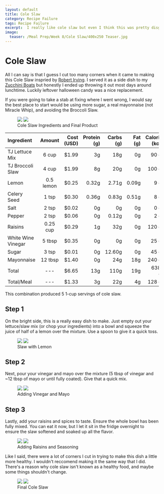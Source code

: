 ```yaml
---
layout: default
title: Cole Slaw
category: Recipe Failure
tags: Recipe Failure
excerpt:  I really like cole slaw but even I think this was pretty disgusting. 
image:
  teaser: /Meal Prep/Week 8/Cole Slaw/400x250 Teaser.jpg
---
```


# Cole Slaw

All I can say is that I guess I cut too many corners when it came to making this Cole Slaw inspried by [Robert Irving](http://www.foodnetwork.com/recipes/robert-irvine/cole-slaw-recipe0-1947123). I served it as a side dish to my [Zucchini Boats]() but honestly I ended up throwing it out most days around lunchtime. Luckily leftover halloween candy was a nice replacement. 

If you were going to take a stab at fixing where I went wrong, I would say the best place to start would be using more sugar, a real mayonnaise (not Miracle Whip), and avoiding the Broccoli Slaw. 

<figure class="half">
	<img src="{{ site.url }}/images/Meal Prep/Week 8/Cole Slaw/0 Ingredients.jpg">
	<img src="{{ site.url }}/images/Meal Prep/Week 8/Cole Slaw/0.5 Final.jpg">
	<figcaption> Cole Slaw Ingredients and Final Product </figcaption>
</figure>

**Ingredient** | **Amount** | **Cost (USD)** | **Protein (g)** | **Carbs (g)** | **Fat (g)** |  **Calories (kcal)**|
|:------------ |:----------:| --------------:| ---------------:| -------------:| -----------:| -------------------:|
TJ Lettuce Mix	|	6	cup	|	 $1.99 	|	3g	|	18g	|	0g	|	90 cal
TJ Broccoli Slaw	|	4	cup	|	 $1.99 	|	8g	|	20g	|	0g	|	100 cal
Lemon	|	0.5	lemon	|	 $0.25 	|	0.32g	|	2.71g	|	0.09g	|	9 cal
Celery Seed	|	1	tsp	|	 $0.30 	|	0.36g	|	0.83g	|	0.51g	|	8 cal
Salt	|	2	tsp	|	 $0.02 	|	0g	|	0g	|	0g	|	0 cal
Pepper	|	2	tsp	|	 $0.06 	|	0g	|	0.12g	|	0g	|	2 cal
Raisins	|	0.25	cup	|	 $0.29 	|	1g	|	32g	|	0g	|	120 cal
White Wine Vinegar	|	5	tbsp	|	 $0.35 	|	0g	|	0g	|	0g	|	25 cal
Sugar	|	3	tsp	|	 $0.01 	|	0g	|	12.60g	|	0g	|	45 cal
Mayonnaise	|	12	tbsp	|	 $1.40 	|	0g	|	24g	|	18g	|	240 cal
Total	|	---|	$6.65 |	13g|	110g	|	19g	|	638.5 cal
Total/Meal	|---|	 $1.33	|	3g	|	22g	|	4g	|	128 cal

This combination produced 5 1-cup servings of cole slaw. 

<h2> Step 1 </h2>

On the bright side, this is a really easy dish to make. Just empty out your lettuce/slaw mix (or chop your ingredients) into a bowl and squeeze the juice of half of a lemon over the mixture. Use a spoon to give it a quick toss. 

<figure class="half">
	<img src="{{ site.url }}/images/Meal Prep/Week 8/Cole Slaw/1 Slaw.jpg">
	<img src="{{ site.url }}/images/Meal Prep/Week 8/Cole Slaw/1.5 Lemon.jpg">
	<figcaption> Slaw with Lemon </figcaption>
</figure>

<h2> Step 2 </h2>

Next, pour your vinegar and mayo over the mixture (5 tbsp of vinegar and ~12 tbsp of mayo or until fully coated). Give that a quick mix. 

<figure class="half">
	<img src="{{ site.url }}/images/Meal Prep/Week 8/Cole Slaw/2 Vinegar.jpg">
	<img src="{{ site.url }}/images/Meal Prep/Week 8/Cole Slaw/2.5 Mayo.jpg">
	<figcaption> Adding Vinegar and Mayo </figcaption>
</figure>

<h2> Step 3 </h2>

Lastly, add your raisins and spices to taste. Ensure the whole bowl has been fully mixed. You can eat it now, but I let it sit in the fridge overnight to ensure the slaw softened and soaked up all the flavor. 

<figure class="half">
	<img src="{{ site.url }}/images/Meal Prep/Week 8/Cole Slaw/3 Raisins.jpg">
	<img src="{{ site.url }}/images/Meal Prep/Week 8/Cole Slaw/3.5 Seasoning.jpg">
	<figcaption> Adding Raisins and Seasoning </figcaption>
</figure>

Like I said, there were a lot of corners I cut in trying to make this dish a little more healthy. I wouldn't reccomend making it the same way that I did. There's a reason why cole slaw isn't known as a healthy food, and maybe some things shouldn't change. 

<figure class="half">
	<img src="{{ site.url }}/images/Meal Prep/Week 8/Cole Slaw/4 Final.jpg">
	<img src="{{ site.url }}/images/Meal Prep/Week 8/Cole Slaw/4.5 Final.jpg">
	<figcaption> Final Cole Slaw </figcaption>
</figure>
